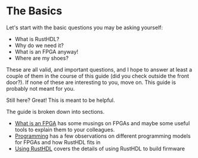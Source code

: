 # The Basics

Let's start with the basic questions you may be asking yourself:

- What is RustHDL?  
- Why do we need it?  
- What is an FPGA anyway!  
- Where are my shoes?

These are all valid, and important questions, and I hope to answer at least a couple
of them in the course of this guide (did you check outside the front door?).   If none of
these are interesting to you, move on.  This guide is probably not meant for you.

Still here? Great! This is meant to be helpful.

The guide is broken down into sections.

- [What is an FPGA](./fpga/index.md) has some musings on FPGAs and maybe some useful tools to 
explain them to your colleagues.
- [Programming](./programming/index.md) has a few observations on different programming models for
FPGAs and how RustHDL fits in
- [Using RustHDL](./rusthdl/index.md) covers the details of using RustHDL to build firmware


